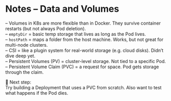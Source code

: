 # Notes – Data and Volumes

– Volumes in K8s are more flexible than in Docker. They survive container restarts (but not always Pod deletion).  
– `emptyDir` = basic temp storage that lives as long as the Pod lives.  
– `hostPath` = maps a folder from the host machine. Works, but not great for multi-node clusters.  
– CSI = like a plugin system for real-world storage (e.g. cloud disks). Didn’t dive deep yet.  
– Persistent Volumes (PV) = cluster-level storage. Not tied to a specific Pod.  
– Persistent Volume Claim (PVC) = a request for space. Pod gets storage through the claim.

🔧 Next step:  
Try building a Deployment that uses a PVC from scratch. Also want to test what happens if the Pod dies.

